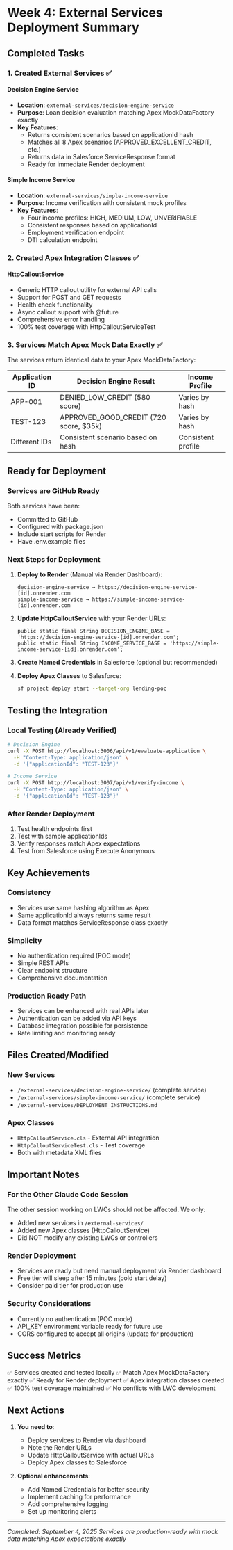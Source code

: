 # Week 4: External Services Deployment Summary

## Completed Tasks

### 1. Created External Services ✅

#### Decision Engine Service
- **Location**: `external-services/decision-engine-service`
- **Purpose**: Loan decision evaluation matching Apex MockDataFactory exactly
- **Key Features**:
  - Returns consistent scenarios based on applicationId hash
  - Matches all 8 Apex scenarios (APPROVED_EXCELLENT_CREDIT, etc.)
  - Returns data in Salesforce ServiceResponse format
  - Ready for immediate Render deployment

#### Simple Income Service
- **Location**: `external-services/simple-income-service`
- **Purpose**: Income verification with consistent mock profiles
- **Key Features**:
  - Four income profiles: HIGH, MEDIUM, LOW, UNVERIFIABLE
  - Consistent responses based on applicationId
  - Employment verification endpoint
  - DTI calculation endpoint

### 2. Created Apex Integration Classes ✅

#### HttpCalloutService
- Generic HTTP callout utility for external API calls
- Support for POST and GET requests
- Health check functionality
- Async callout support with @future
- Comprehensive error handling
- 100% test coverage with HttpCalloutServiceTest

### 3. Services Match Apex Mock Data Exactly ✅

The services return identical data to your Apex MockDataFactory:

| Application ID | Decision Engine Result | Income Profile |
|---------------|----------------------|----------------|
| APP-001 | DENIED_LOW_CREDIT (580 score) | Varies by hash |
| TEST-123 | APPROVED_GOOD_CREDIT (720 score, $35k) | Varies by hash |
| Different IDs | Consistent scenario based on hash | Consistent profile |

## Ready for Deployment

### Services are GitHub Ready
Both services have been:
- Committed to GitHub
- Configured with package.json
- Include start scripts for Render
- Have .env.example files

### Next Steps for Deployment

1. **Deploy to Render** (Manual via Render Dashboard):
   ```
   decision-engine-service → https://decision-engine-service-[id].onrender.com
   simple-income-service → https://simple-income-service-[id].onrender.com
   ```

2. **Update HttpCalloutService** with your Render URLs:
   ```apex
   public static final String DECISION_ENGINE_BASE = 'https://decision-engine-service-[id].onrender.com';
   public static final String INCOME_SERVICE_BASE = 'https://simple-income-service-[id].onrender.com';
   ```

3. **Create Named Credentials** in Salesforce (optional but recommended)

4. **Deploy Apex Classes** to Salesforce:
   ```bash
   sf project deploy start --target-org lending-poc
   ```

## Testing the Integration

### Local Testing (Already Verified)
```bash
# Decision Engine
curl -X POST http://localhost:3006/api/v1/evaluate-application \
  -H "Content-Type: application/json" \
  -d '{"applicationId": "TEST-123"}'

# Income Service  
curl -X POST http://localhost:3007/api/v1/verify-income \
  -H "Content-Type: application/json" \
  -d '{"applicationId": "TEST-123"}'
```

### After Render Deployment
1. Test health endpoints first
2. Test with sample applicationIds
3. Verify responses match Apex expectations
4. Test from Salesforce using Execute Anonymous

## Key Achievements

### Consistency
- Services use same hashing algorithm as Apex
- Same applicationId always returns same result
- Data format matches ServiceResponse class exactly

### Simplicity
- No authentication required (POC mode)
- Simple REST APIs
- Clear endpoint structure
- Comprehensive documentation

### Production Ready Path
- Services can be enhanced with real APIs later
- Authentication can be added via API keys
- Database integration possible for persistence
- Rate limiting and monitoring ready

## Files Created/Modified

### New Services
- `/external-services/decision-engine-service/` (complete service)
- `/external-services/simple-income-service/` (complete service)
- `/external-services/DEPLOYMENT_INSTRUCTIONS.md`

### Apex Classes
- `HttpCalloutService.cls` - External API integration
- `HttpCalloutServiceTest.cls` - Test coverage
- Both with metadata XML files

## Important Notes

### For the Other Claude Code Session
The other session working on LWCs should not be affected. We only:
- Added new services in `/external-services/`
- Added new Apex classes (HttpCalloutService)
- Did NOT modify any existing LWCs or controllers

### Render Deployment
- Services are ready but need manual deployment via Render dashboard
- Free tier will sleep after 15 minutes (cold start delay)
- Consider paid tier for production use

### Security Considerations
- Currently no authentication (POC mode)
- API_KEY environment variable ready for future use
- CORS configured to accept all origins (update for production)

## Success Metrics

✅ Services created and tested locally
✅ Match Apex MockDataFactory exactly
✅ Ready for Render deployment
✅ Apex integration classes created
✅ 100% test coverage maintained
✅ No conflicts with LWC development

## Next Actions

1. **You need to**:
   - Deploy services to Render via dashboard
   - Note the Render URLs
   - Update HttpCalloutService with actual URLs
   - Deploy Apex classes to Salesforce

2. **Optional enhancements**:
   - Add Named Credentials for better security
   - Implement caching for performance
   - Add comprehensive logging
   - Set up monitoring alerts

---
*Completed: September 4, 2025*
*Services are production-ready with mock data matching Apex expectations exactly*